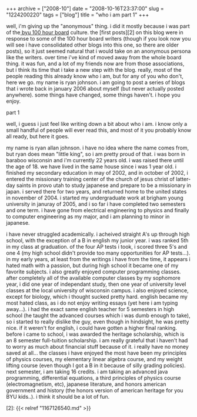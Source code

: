 +++
archive = ["2008-10"]
date = "2008-10-16T23:37:00"
slug = "1224200220"
tags = ["blog"]
title = "who i am part 1"
+++

well, i'm giving up the "anonymous" thing. i did it mostly because i was
part of the[ byu 100 hour board][1] culture. the [first posts][2] on this
blog were in response to some of the 100 hour board writers (though if you
look now you will see i have consolidated other blogs into this one, so
there are older posts), so it just seemed natural that i would take on an
anonymous persona like the writers. over time i've kind of moved away from
the whole board thing. it was fun, and a lot of my friends now are from
those associations, but i think its time that i take a new step with the
blog. really, most of the people reading this already know who i am, but
for any of you who don't, here we go. my name is ryan johnson. i am going
to post a series of blogs that i wrote back in january 2006 about myself
(but never actually posted anywhere). some things have changed, some
things haven't. i hope you enjoy.

part 1

well, i guess i just feel like writing down a bit about who i am. i know
only a small handful of people will ever read this, and most of it you
probably know all ready, but here it goes.

my name is ryan allan johnson. i have no idea where the name comes from,
but ryan does mean "little king", so i am pretty proud of that. i was born
in baraboo wisconsin and i'm currently 22 years old. i was raised there
until the age of 18. we have lived in the same house since i was 1 year
old. i finished my secondary education in may of 2002, and in october of
2002, i entered the missionary training center of the church of jesus
christ of latter-day saints in provo utah to study japanese and prepare to
be a missionary in japan. i served there for two years, and returned home
to the united states in november of 2004. i started my undergraduate work
at brigham young university in januray of 2005, and i so far i have
completed two semesters and one term. i have gone from electrical
engineering to physics and finally to computer engineering as my major,
and i am planning to minor in japanese.

i have never struggled academically. i acheived straight A's up through
high school, with the exception of a B in english my junior year. i was
ranked 5th in my class at graduation. of the four AP tests i took,
i scored three 5's and one 4 (my high school didn't provide too many
opportunities for AP tests...). in my early years, at least from the
writings i have from the time, it appears i hated math with a passion, but
during high school it became one of my favorite subjects. i also greatly
enjoyed computer programming classes. after completely all of the
available computer classes by my sophomore year, i did one year of
independant study, then one year of university level classes at the local
university of wisconsin campus. i also enjoyed science, except for
biology, which i thought sucked pretty hard. english became my most hated
class, as i do not enjoy writing essays (yet here i am typing away...).
i had the exact same english teacher for 5 semesters in high school (he
taught the advanced courses which i was dumb enough to take), so i started
to really dislike the guy, even though in hindsight, he was pretty nice.
if it weren't for english, i could have gotten a higher final ranking.
before i came to school, i was awarded the heritage scholarship, which is
an 8 semester full-tuition scholarship. i am really grateful that
i haven't had to worry as much about financial stuff because of it.
i really have no money saved at all... the classes i have enjoyed the most
have been my principles of physics courses, my elementary linear algebra
course, and my weight lifting course (even though I got a B in it because
of silly grading policies). next semester, i am taking 16 credits. i am
taking an advanced java programming, differential equations, a third
principles of physics course (electromagnetism, etc), japanese literature,
and honors american government and history (the honors version of american
heritage for you BYU kids..). i think it should be a lot of fun.

[1]: http://theboard.byu.edu
[2]: {{< relref "1167126540.md" >}}

